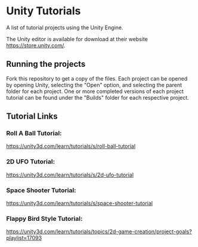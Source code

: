 # Unity Tutorials
A list of tutorial projects using the Unity Engine.

The Unity editor is available for download at their website https://store.unity.com/.

## Running the projects
Fork this repository to get a copy of the files.
Each project can be opened by opening Unity, selecting the "Open" option, and selecting the parent folder for each project.
One or more completed versions of each project tutorial can be found under the "Builds" folder for each respective project.

## Tutorial Links
### Roll A Ball Tutorial:
https://unity3d.com/learn/tutorials/s/roll-ball-tutorial
### 2D UFO Tutorial:
https://unity3d.com/learn/tutorials/s/2d-ufo-tutorial
### Space Shooter Tutorial:
https://unity3d.com/learn/tutorials/s/space-shooter-tutorial
### Flappy Bird Style Tutorial:
https://unity3d.com/learn/tutorials/topics/2d-game-creation/project-goals?playlist=17093
